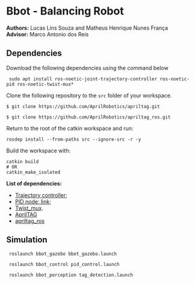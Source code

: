 # Bbot - Balancing Robot

**Authors:** Lucas Lins Souza and Matheus Henrique Nunes França  
**Advisor:** Marco Antonio dos Reis

## Dependencies

Download the following dependencies using the command below

```
 sudo apt install ros-noetic-joint-trajectory-controller ros-noetic-pid ros-noetic-twist-mux*
```

Clone the following repository to the `src` folder of your workspace.

```
$ git clone https://github.com/AprilRobotics/apriltag.git

$ git clone https://github.com/AprilRobotics/apriltag_ros.git
```

Return to the root of the catkin workspace and run:

`rosdep install --from-paths src --ignore-src -r -y `

Build the workspace with:

```
catkin build
# OR
catkin_make_isolated
```

**List of dependencies:**

* [Trajectory controller](http://wiki.ros.org/joint_trajectory_controller);
* [PID node: link](http://wiki.ros.org/pid);
* [Twist_mux](http://wiki.ros.org/twist_mux).
* [AprilTAG](https://github.com/AprilRobotics/apriltag.git)
* [apriltag_ros](https://github.com/AprilRobotics/apriltag_ros.git)


## Simulation 

```
 roslaunch bbot_gazebo bbot_gazebo.launch

 roslaunch bbot_control pid_control.launch

 roslaunch bbot_perception tag_detection.launch
```